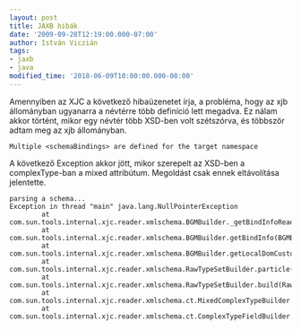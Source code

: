 ```yaml
---
layout: post
title: JAXB hibák
date: '2009-09-28T12:19:00.000-07:00'
author: István Viczián
tags:
- jaxb
- java
modified_time: '2018-06-09T10:00:00.000-08:00'
---
```


Amennyiben az XJC a következő hibaüzenetet írja, a probléma, hogy az xjb
állományban ugyanarra a névtérre több definíció lett megadva. Ez nálam
akkor történt, mikor egy névtér több XSD-ben volt szétszórva, és
többször adtam meg az xjb állományban.

    Multiple <schemaBindings> are defined for the target namespace

A következő Exception akkor jött, mikor szerepelt az XSD-ben a
complexType-ban a mixed attribútum. Megoldást csak ennek eltávolítása
jelentette.

    parsing a schema...
    Exception in thread "main" java.lang.NullPointerException
            at com.sun.tools.internal.xjc.reader.xmlschema.BGMBuilder._getBindInfoReadOnly(BGMBuilder.java:392)
            at com.sun.tools.internal.xjc.reader.xmlschema.BGMBuilder.getBindInfo(BGMBuilder.java:376)
            at com.sun.tools.internal.xjc.reader.xmlschema.BGMBuilder.getLocalDomCustomization(BGMBuilder.java:414)
            at com.sun.tools.internal.xjc.reader.xmlschema.RawTypeSetBuilder.particle(RawTypeSetBuilder.java:85)
            at com.sun.tools.internal.xjc.reader.xmlschema.RawTypeSetBuilder.build(RawTypeSetBuilder.java:49)
            at com.sun.tools.internal.xjc.reader.xmlschema.ct.MixedComplexTypeBuilder.build(MixedComplexTypeBuilder.java:46)
            at com.sun.tools.internal.xjc.reader.xmlschema.ct.ComplexTypeFieldBuilder.build(ComplexTypeFieldBuilder.java:64)

